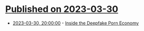 # [Published on 2023-03-30](index.md)

* [2023-03-30, 20:00:00](https://slashdot.org/story/23/03/30/192229/inside-the-deepfake-porn-economy?utm_source=rss1.0mainlinkanon&utm_medium=feed) - [Inside the Deepfake Porn Economy](https://slashdot.org/story/23/03/30/192229/inside-the-deepfake-porn-economy?utm_source=rss1.0mainlinkanon&utm_medium=feed)
